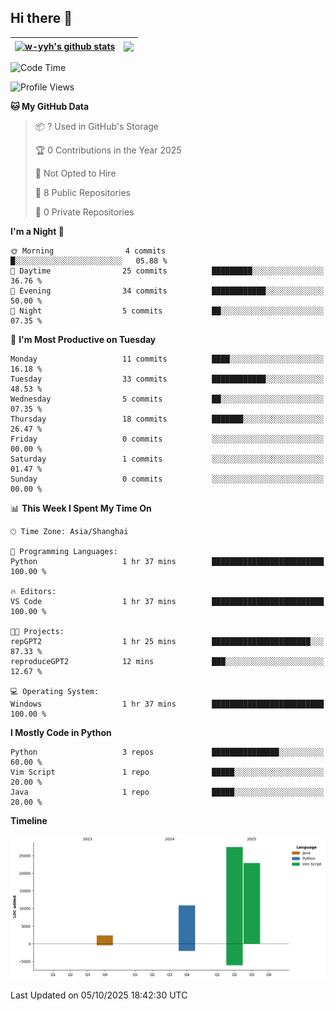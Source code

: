 ## Hi there 👋


| <a href="https://github.com/anuraghazra/github-readme-stats"><img align="center" src="https://github-readme-stats.vercel.app/api?username=w-yyh&show_icons=true&include_all_commits=true&hide_border=true" alt="w-yyh's github stats" /></a> | <a href="https://github.com/anuraghazra/github-readme-stats"><img align="center" src="https://github-readme-stats.vercel.app/api/top-langs/?username=w-yyh&layout=compact&hide_border=true" /></a> |
| ------------- | ------------- |

<!--START_SECTION:waka-->
![Code Time](http://img.shields.io/badge/Code%20Time-162%20hrs%202%20mins-blue)

![Profile Views](http://img.shields.io/badge/Profile%20Views-0-blue)

**🐱 My GitHub Data** 

> 📦 ? Used in GitHub's Storage 
 > 
> 🏆 0 Contributions in the Year 2025
 > 
> 🚫 Not Opted to Hire
 > 
> 📜 8 Public Repositories 
 > 
> 🔑 0 Private Repositories 
 > 
**I'm a Night 🦉** 

```text
🌞 Morning                4 commits           █░░░░░░░░░░░░░░░░░░░░░░░░   05.88 % 
🌆 Daytime                25 commits          █████████░░░░░░░░░░░░░░░░   36.76 % 
🌃 Evening                34 commits          ████████████░░░░░░░░░░░░░   50.00 % 
🌙 Night                  5 commits           ██░░░░░░░░░░░░░░░░░░░░░░░   07.35 % 
```
📅 **I'm Most Productive on Tuesday** 

```text
Monday                   11 commits          ████░░░░░░░░░░░░░░░░░░░░░   16.18 % 
Tuesday                  33 commits          ████████████░░░░░░░░░░░░░   48.53 % 
Wednesday                5 commits           ██░░░░░░░░░░░░░░░░░░░░░░░   07.35 % 
Thursday                 18 commits          ███████░░░░░░░░░░░░░░░░░░   26.47 % 
Friday                   0 commits           ░░░░░░░░░░░░░░░░░░░░░░░░░   00.00 % 
Saturday                 1 commits           ░░░░░░░░░░░░░░░░░░░░░░░░░   01.47 % 
Sunday                   0 commits           ░░░░░░░░░░░░░░░░░░░░░░░░░   00.00 % 
```


📊 **This Week I Spent My Time On** 

```text
🕑︎ Time Zone: Asia/Shanghai

💬 Programming Languages: 
Python                   1 hr 37 mins        █████████████████████████   100.00 % 

🔥 Editors: 
VS Code                  1 hr 37 mins        █████████████████████████   100.00 % 

🐱‍💻 Projects: 
repGPT2                  1 hr 25 mins        ██████████████████████░░░   87.33 % 
reproduceGPT2            12 mins             ███░░░░░░░░░░░░░░░░░░░░░░   12.67 % 

💻 Operating System: 
Windows                  1 hr 37 mins        █████████████████████████   100.00 % 
```

**I Mostly Code in Python** 

```text
Python                   3 repos             ███████████████░░░░░░░░░░   60.00 % 
Vim Script               1 repo              █████░░░░░░░░░░░░░░░░░░░░   20.00 % 
Java                     1 repo              █████░░░░░░░░░░░░░░░░░░░░   20.00 % 
```



**Timeline**

![Lines of Code chart](https://raw.githubusercontent.com/w-yyh/w-yyh/main/assets/bar_graph.png)


 Last Updated on 05/10/2025 18:42:30 UTC
<!--END_SECTION:waka-->




<!--
**w-yyh/w-yyh** is a ✨ _special_ ✨ repository because its `README.md` (this file) appears on your GitHub profile.

Here are some ideas to get you started:

- 🔭 I’m currently working on ...
- 🌱 I’m currently learning ...
- 👯 I’m looking to collaborate on ...
- 🤔 I’m looking for help with ...
- 💬 Ask me about ...
- 📫 How to reach me: ...
- 😄 Pronouns: ...
- ⚡ Fun fact: ...
-->
